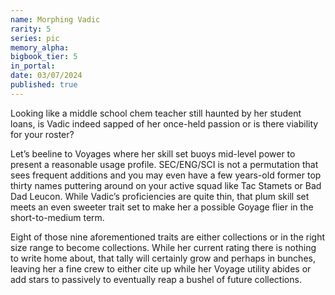 ```yaml
---
name: Morphing Vadic
rarity: 5
series: pic
memory_alpha:
bigbook_tier: 5
in_portal:
date: 03/07/2024
published: true
---
```


Looking like a middle school chem teacher still haunted by her student loans, is Vadic indeed sapped of her once-held passion or is there viability for your roster?

Let’s beeline to Voyages where her skill set buoys mid-level power to present a reasonable usage profile. SEC/ENG/SCI is not a permutation that sees frequent additions and you may even have a few years-old former top thirty names puttering around on your active squad like Tac Stamets or Bad Dad Leucon. While Vadic’s proficiencies are quite thin, that plum skill set meets an even sweeter trait set to make her a possible Goyage flier in the short-to-medium term.

Eight of those nine aforementioned traits are either collections or in the right size range to become collections. While her current rating there is nothing to write home about, that tally will certainly grow and perhaps in bunches, leaving her a fine crew to either cite up while her Voyage utility abides or add stars to passively to eventually reap a bushel of future collections.
